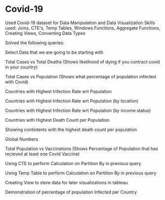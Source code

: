 # Covid-19
Used Covid-19 dataset for Data Manipulation and Data Visualization
Skills used: Joins, CTE's, Temp Tables, Windows Functions, Aggregate Functions, Creating Views, Converting Data Types

Solved the following queries:

Select Data that we are going to be starting with

Total Cases vs Total Deaths (Shows likelihood of dying if you contract covid in your country)

Total Cases vs Population (Shows what percentage of population infected with Covid)

Countries with Highest Infection Rate wrt Population

Countries with Highest Infection Rate wrt Population (by location)

Countries with Highest Infection Rate wrt Population (by income status)

Countries with Highest Death Count per Population

Showing contintents with the highest death count per population

Global Numbers

Total Population vs Vaccinations (Shows Percentage of Population that has recieved at least one Covid Vaccine)

Using CTE to perform Calculation on Partition By in previous query

Using Temp Table to perform Calculation on Partition By in previous query

Creating View to store data for later visualizations in tableau

Demonstration of percentage of population Infected per Country
